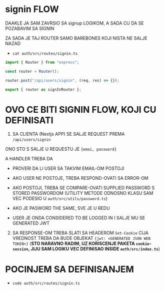 # signin FLOW

DAAKLE JA SAM ZAVRSIO SA signup LOGIKOM, A SADA CU DA SE POZABAVIM SA SIGNIN

ZA SADA JE TAJ ROUTER SAMO BAREBONES KOJI NISTA NE SALJE NAZAD

- `cat auth/src/routes/signin.ts`

```ts
import { Router } from "express";

const router = Router();

router.post("/api/users/signin", (req, res) => {});

export { router as signInRouter };
```

# OVO CE BITI SIGNIN FLOW, KOJI CU DEFINISATI

1. SA CLIENTA (Nextjs APP) SE SALJE REQUEST PREMA `/api/users/signin`

ONO STO S SALJE U REQUESTU JE `{emai, password}`

A HANDLER TREBA DA

- PROVERI DA LI USER SA TAKVIM EMAIL-OM POSTOJI

- AKO USER NE POSTOJE, TREBA RESPOND-OVATI SA ERROR-OM

- AKO POSTOJI, TREBA SE COMPARE-OVATI SUPPLIED PASSWORD S STORED PASSWORDOM (UTILITY METODE ODNOSNO KLASU SAM VEC PODESIO U `auth/src/utils/password.ts`)

- AKO JE PASWORD THE SAME, SVE JE U REDU

- USER JE ONDA CONSIDERED TO BE LOGGED IN I SALJE MU SE GENERATED JWT

2. SA RESPONSE-OM TREBA SLATI SA HEADEROM `Set-Cookie` CIJA VREDNOST TREBA DA BUDE OBJEKAT `{jwt: <GENERATED JSON WEB TOKEN>}` (**STO NARAVNO RADIM, UZ KORISCENJE PAKETA `cookie-session`, JIJU SAM LOGIKU VEC DEFINISAO INSIDE `auth/src/index.ts`**)

# POCINJEM SA DEFINISANJEM

- `code auth/src/routes/signin.ts`

```ts

```


